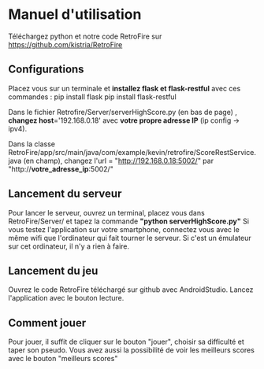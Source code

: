 ﻿# Manuel d'utilisation

Téléchargez python et notre code RetroFire sur https://github.com/kistria/RetroFire


## Configurations

Placez vous sur un terminale et **installez flask et flask-restful** avec ces commandes :
pip install flask
pip install flask-restful

Dans le fichier Retrofire/Server/serverHighScore.py (en bas de page) , **changez host**='192.168.0.18' 
avec **votre propre adresse IP** (ip config -> ipv4).

Dans la classe RetroFire/app/src/main/java/com/example/kevin/retrofire/ScoreRestService.java (en champ),
changez l'url = "http://192.168.0.18:5002/" par "http://**votre_adresse_ip**:5002/"

## Lancement du serveur

Pour lancer le serveur, ouvrez un terminal, placez vous dans RetroFire/Server/ et tapez la commande **"python serverHighScore.py"**
Si vous testez l'application sur votre smartphone, connectez vous avec le même wifi que l'ordinateur qui fait tourner le serveur. Si c'est un émulateur sur cet ordinateur, il n'y a rien à faire.

## Lancement du jeu

Ouvrez le code RetroFire téléchargé sur github avec AndroidStudio. Lancez l'application avec le bouton lecture.

## Comment jouer
Pour jouer, il suffit de cliquer sur le bouton "jouer", choisir sa difficulté et taper son pseudo.
Vous avez aussi la possibilité de voir les meilleurs scores avec le bouton "meilleurs scores"
```
